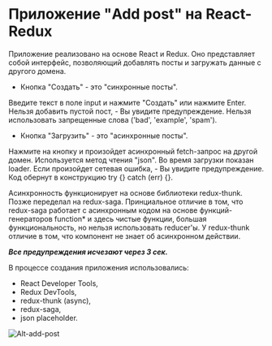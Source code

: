 # Приложение "Add post" на React-Redux

Приложение реализовано на основе React и Redux. Оно представляет собой 
интерфейс, позволяющий добавлять посты и загружать данные с другого домена.

* Кнопка "Создать" - это "синхронные посты".  

Введите текст в поле input и нажмите "Создать" или нажмите Enter.
Нельзя добавить пустой пост, - Вы увидите предупреждение.
Нельзя использовать запрещенные слова ('bad', 'example', 'spam').

* Кнопка "Загрузить" - это "асинхронные посты".  

Нажмите на кнопку и произойдет асинхронный fetch-запрос на другой домен.
Используется метод чтения "json". Во время загрузки показан loader.
Если произойдет сетевая ошибка, - Вы увидите предупреждение. Код обернут в конструкцию try {} catch (err) {}.  

Асинхронность функционирует на основе библиотеки redux-thunk. Позже переделал на redux-saga. Принциальное отличие в том, что redux-saga работает с асинхронным кодом на основе функций-генераторов function* и здесь чистые функции, большая функциональность, но нельзя использовать reducer'ы. У redux-thunk отличие в том, что компонент не знает об асинхронном действии.

***Все предупреждения исчезают через 3 сек.***

В процессе создания приложения использовались:

- React Developer Tools,
- Redux DevTools,
- redux-thunk (async),
- redux-saga,
- json placeholder.


![Alt-add-post](https://i.ibb.co/wQHdQCG/redux-add-async.jpg" "add post")

